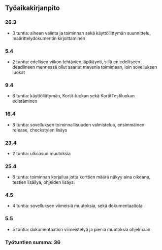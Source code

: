 ## Työaikakirjanpito

### 26.3
* 3 tuntia: aiheen valinta ja toiminnan sekä käyttöliittymän suunnittelu, määrittelydokumentin kirjoittaminen

### 5.4
* 2 tuntia: edellisen viikon tehtävien läpikäynti, sillä en edelliseen deadlineen mennessä ollut saanut mavenia toimimaan, loin sovelluksen luokat

### 9.4
* 6 tuntia: käyttöliittymän, Kortit-luokan sekä KortitTestiluokan edistäminen

### 16.4
* 8 tuntia: sovelluksen toiminnallisuuden valmistelua, ensimmäinen release, checkstylen lisäys

### 23.4
* 2 tuntia: ulkoasun muutoksia

### 25.4
* 6 tuntia: toiminnan korjailua jotta korttien määrä näkyy aina oikeana, testien lisäilyä, ohjeiden lisäys

### 4.5
* 4 tuntia: sovelluksen viimeisiä muutoksia, sekä dokumentaatiota

### 5.5
* 5 tuntia: dokumentaation viimeistelyä ja pieniä muutoksia ohjelmaan

### **Työtuntien summa: 36** 
